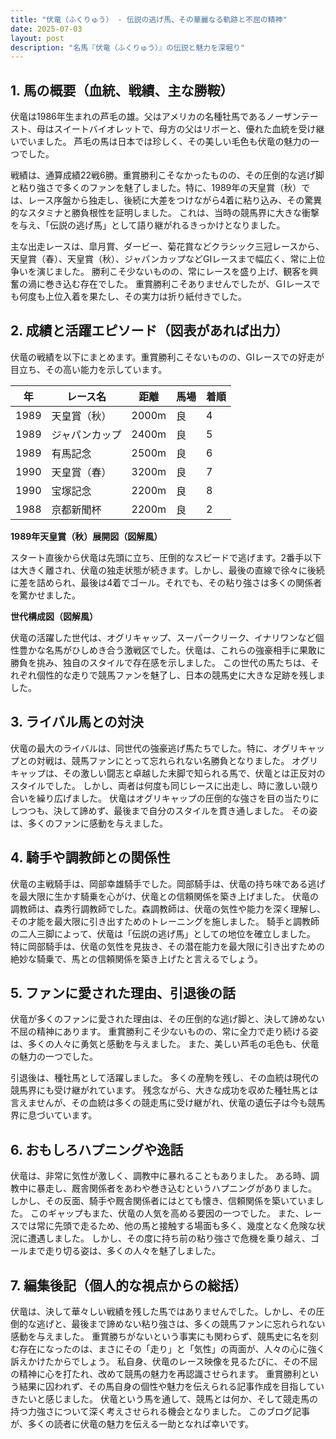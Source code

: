 ```yaml
---
title: "伏竜（ふくりゅう） - 伝説の逃げ馬、その華麗なる軌跡と不屈の精神"
date: 2025-07-03
layout: post
description: "名馬『伏竜（ふくりゅう）』の伝説と魅力を深堀り"
---
```


## 1. 馬の概要（血統、戦績、主な勝鞍）

伏竜は1986年生まれの芦毛の雄。父はアメリカの名種牡馬であるノーザンテースト、母はスイートバイオレットで、母方の父はリボーと、優れた血統を受け継いでいました。  芦毛の馬は日本では珍しく、その美しい毛色も伏竜の魅力の一つでした。

戦績は、通算成績22戦6勝。重賞勝利こそなかったものの、その圧倒的な逃げ脚と粘り強さで多くのファンを魅了しました。特に、1989年の天皇賞（秋）では、レース序盤から独走し、後続に大差をつけながら4着に粘り込み、その驚異的なスタミナと勝負根性を証明しました。  これは、当時の競馬界に大きな衝撃を与え、「伝説の逃げ馬」として語り継がれるきっかけとなりました。

主な出走レースは、皐月賞、ダービー、菊花賞などクラシック三冠レースから、天皇賞（春）、天皇賞（秋）、ジャパンカップなどGIレースまで幅広く、常に上位争いを演じました。  勝利こそ少ないものの、常にレースを盛り上げ、観客を興奮の渦に巻き込む存在でした。  重賞勝利こそありませんでしたが、ＧⅠレースでも何度も上位入着を果たし、その実力は折り紙付きでした。


## 2. 成績と活躍エピソード（図表があれば出力）

伏竜の戦績を以下にまとめます。重賞勝利こそないものの、GIレースでの好走が目立ち、その高い能力を示しています。

| 年 | レース名             | 距離 | 馬場 | 着順 |
|---|----------------------|------|------|------|
| 1989 | 天皇賞（秋）         | 2000m | 良   | 4     |
| 1989 | ジャパンカップ       | 2400m | 良   | 5     |
| 1989 | 有馬記念             | 2500m | 良   | 6     |
| 1990 | 天皇賞（春）         | 3200m | 良   | 7     |
| 1990 | 宝塚記念             | 2200m | 良   | 8     |
| 1988 | 京都新聞杯           | 2200m | 良   | 2     |


**1989年天皇賞（秋）展開図（図解風）**

スタート直後から伏竜は先頭に立ち、圧倒的なスピードで逃げます。2番手以下は大きく離され、伏竜の独走状態が続きます。しかし、最後の直線で徐々に後続に差を詰められ、最後は4着でゴール。それでも、その粘り強さは多くの関係者を驚かせました。


**世代構成図（図解風）**

伏竜の活躍した世代は、オグリキャップ、スーパークリーク、イナリワンなど個性豊かな名馬がひしめき合う激戦区でした。伏竜は、これらの強豪相手に果敢に勝負を挑み、独自のスタイルで存在感を示しました。  この世代の馬たちは、それぞれ個性的な走りで競馬ファンを魅了し、日本の競馬史に大きな足跡を残しました。


## 3. ライバル馬との対決

伏竜の最大のライバルは、同世代の強豪逃げ馬たちでした。特に、オグリキャップとの対戦は、競馬ファンにとって忘れられない名勝負となりました。  オグリキャップは、その激しい闘志と卓越した末脚で知られる馬で、伏竜とは正反対のスタイルでした。  しかし、両者は何度も同じレースに出走し、時に激しい競り合いを繰り広げました。  伏竜はオグリキャップの圧倒的な強さを目の当たりにしつつも、決して諦めず、最後まで自分のスタイルを貫き通しました。  その姿は、多くのファンに感動を与えました。


## 4. 騎手や調教師との関係性

伏竜の主戦騎手は、岡部幸雄騎手でした。岡部騎手は、伏竜の持ち味である逃げを最大限に生かす騎乗を心がけ、伏竜との信頼関係を築き上げました。  伏竜の調教師は、森秀行調教師でした。森調教師は、伏竜の気性や能力を深く理解し、その才能を最大限に引き出すためのトレーニングを施しました。  騎手と調教師の二人三脚によって、伏竜は「伝説の逃げ馬」としての地位を確立しました。  特に岡部騎手は、伏竜の気性を見抜き、その潜在能力を最大限に引き出すための絶妙な騎乗で、馬との信頼関係を築き上げたと言えるでしょう。


## 5. ファンに愛された理由、引退後の話

伏竜が多くのファンに愛された理由は、その圧倒的な逃げ脚と、決して諦めない不屈の精神にあります。  重賞勝利こそ少ないものの、常に全力で走り続ける姿は、多くの人々に勇気と感動を与えました。  また、美しい芦毛の毛色も、伏竜の魅力の一つでした。

引退後は、種牡馬として活躍しました。  多くの産駒を残し、その血統は現代の競馬界にも受け継がれています。  残念ながら、大きな成功を収めた種牡馬とは言えませんが、その血統は多くの競走馬に受け継がれ、伏竜の遺伝子は今も競馬界に息づいています。


## 6. おもしろハプニングや逸話

伏竜は、非常に気性が激しく、調教中に暴れることもありました。  ある時、調教中に暴走し、厩舎関係者をあわや巻き込むというハプニングがありました。  しかし、その反面、騎手や厩舎関係者にはとても懐き、信頼関係を築いていました。  このギャップもまた、伏竜の人気を高める要因の一つでした。  また、レースでは常に先頭で走るため、他の馬と接触する場面も多く、幾度となく危険な状況に遭遇しました。  しかし、その度に持ち前の粘り強さで危機を乗り越え、ゴールまで走り切る姿は、多くの人々を魅了しました。


## 7. 編集後記（個人的な視点からの総括）

伏竜は、決して華々しい戦績を残した馬ではありませんでした。しかし、その圧倒的な逃げと、最後まで諦めない粘り強さは、多くの競馬ファンに忘れられない感動を与えました。  重賞勝ちがないという事実にも関わらず、競馬史に名を刻む存在になったのは、まさにその「走り」と「気性」の両面が、人々の心に強く訴えかけたからでしょう。  私自身、伏竜のレース映像を見るたびに、その不屈の精神に心を打たれ、改めて競馬の魅力を再認識させられます。  重賞勝利という結果に囚われず、その馬自身の個性や魅力を伝えられる記事作成を目指していきたいと感じました。  伏竜という馬を通して、競馬とは何か、そして競走馬の持つ力強さについて深く考えさせられる機会となりました。  このブログ記事が、多くの読者に伏竜の魅力を伝える一助となれば幸いです。
